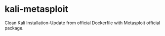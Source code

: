 # kali-metasploit
Clean Kali Installation-Update from official Dockerfile with Metasploit official package.
